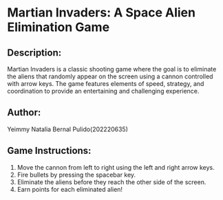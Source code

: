 # Martian Invaders: A Space Alien Elimination Game

## Description:

Martian Invaders is a classic shooting game where the goal is to eliminate the aliens that randomly appear on the screen using a cannon controlled with arrow keys. The game features elements of speed, strategy, and coordination to provide an entertaining and challenging experience.

## Author:

Yeimmy Natalia Bernal Pulido(202220635)

## Game Instructions:

1. Move the cannon from left to right using the left and right arrow keys.
2. Fire bullets by pressing the spacebar key.
3. Eliminate the aliens before they reach the other side of the screen.
4. Earn points for each eliminated alien!
